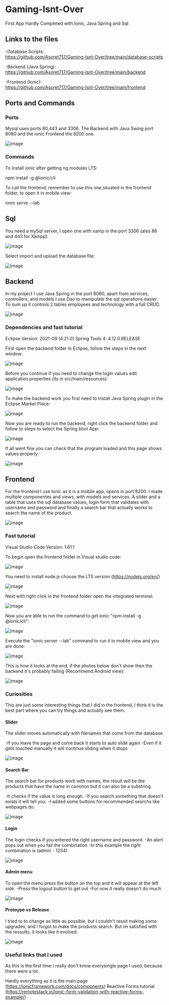 # Gaming-Isnt-Over
First App Hardly Completed with Ionic, Java Spring and Sql


## Links to the files

-Database Scripts: <br>
https://github.com/Asoret717/Gaming-Isnt-Over/tree/main/database-scripts <br>

-Backend (Java Spring): <br>
https://github.com/Asoret717/Gaming-Isnt-Over/tree/main/backend <br>

-Frontend (Ionic): <br>
https://github.com/Asoret717/Gaming-Isnt-Over/tree/main/frontend <br>


## Ports and Commands

### Ports

Mysql uses ports 80,443 and 3306. The Backend with Java Swing port 8080 and the ionic Frontend the 8200 one.

![image](https://user-images.githubusercontent.com/81707462/137812160-f2c48420-3bdd-4f7c-87bd-c404cd257348.png)

### Commands

To install ionic after getting ng.modules LTS:

npm install -g @ionic/cli

To call the frontend, remember to use this one,situated in the frontend folder, to open it in mobile view:

ionic serve --lab

## Sql

You need a mySql server, I open one with xamp in the port 3306 (also 86 and 443 for Xampp):

![image](https://user-images.githubusercontent.com/81707462/137819493-4e3079d0-5ffa-47b2-a9a9-f0ec08b61f7f.png)

Select import and upload the database file:

![image](https://user-images.githubusercontent.com/81707462/137819229-d7daa667-eb10-4a80-b4fa-5cfee1dc31d2.png)


## Backend

In my project I use Java Spring in the port 8080, apart from services, controllers, and models I use Dao to manipulate
the sql operations easier. To sum up it controls 2 tables employees and technology with a full CRUD.

![image](https://user-images.githubusercontent.com/81707462/137812434-90412053-4d18-457b-b274-9129a4533849.png)

### Dependencies and fast tutorial

Eclipse Version: 2021-09 (4.21.0)            Spring Tools 4: 4.12.0.RELEASE 

First open the backend folder in Eclipse, follow the steps in the next window:

![image](https://user-images.githubusercontent.com/81707462/137813892-8cd3c0bc-a9a1-429e-b827-0188600cabc8.png)

Before you continue if you need to change the login values edit application.properties (its in src/main/resources):

![image](https://user-images.githubusercontent.com/81707462/137814895-7c0592e8-3c7d-4325-b1ee-af39bde1e9d1.png)

To make the backend work you first need to install Java Spring plugin in the Eclipse Market Place:

![image](https://user-images.githubusercontent.com/81707462/137813128-61637aa6-47ae-423d-9e39-c385e06e5922.png)

Now you are ready to run the backend, right click the backend folder and follow to steps to select the Spring boot App:

![image](https://user-images.githubusercontent.com/81707462/137813353-4a0b8abf-05c5-40c3-bfcc-33f9241f53ba.png)

If all went fine you can check that the program loaded and this page shows values properly:

![image](https://user-images.githubusercontent.com/81707462/137814347-9eca7035-21b1-46eb-bdef-b9b1c325bd05.png)


## Frontend

For the frontend I use Ionic as it is a mobile app, opens in port 8200. I made multiple componentes and views, with models and
services. A slider and a table that uses the sql database values, login form that validates with username and password and finally
a search bar that actually works to search the name of the product.

![image](https://user-images.githubusercontent.com/81707462/137815329-d25f741a-990f-4745-9b04-dd5c295a36b0.png)

### Fast tutorial

Visual Studio Code Version: 1.61.1

To begin open the frontend folder in Visual studio code:

![image](https://user-images.githubusercontent.com/81707462/137815694-ac13be74-5992-40db-ab0c-766d64b4ae4f.png)

You need to install node.js choose the LTS version (https://nodejs.org/en/)

![image](https://user-images.githubusercontent.com/81707462/137817024-b9e05c0a-c3b1-4180-b17e-ac5e5627dbca.png)

Next with right click in the frontend folder open the integrated terminal:

![image](https://user-images.githubusercontent.com/81707462/137816061-166a2552-757a-43ec-8904-36308fde1a5b.png)

Now you are able to run the command to get ionic "npm install -g @ionic/cli":

![image](https://user-images.githubusercontent.com/81707462/137817214-bb53860e-5408-4d90-9e71-6a9b8146f570.png)

Execute the "ionic server --lab" command to run it in mobile view and you are done:

![image](https://user-images.githubusercontent.com/81707462/137816430-36286493-969d-447c-b40b-e80446083063.png)

This is how it looks at the end, if the photos below don't show then the backend it's probably failing (Recommend Android view):

![image](https://user-images.githubusercontent.com/81707462/137817892-d799fd7e-55d1-4f44-b536-5132381d6dcb.png)


### Curiosities

This are just some interesting things that I did in the frontend, I think it is the best part where you can try things
and actually see them.

#### Slider

The slider moves automatically with filenames that come from the database.

-If you leave the page and come back it starts to auto slide again
-Even if it gets touched manually it will continue sliding when it stops

![image](https://user-images.githubusercontent.com/81707462/137817681-8e2294b4-58a4-45b4-ab0d-f8a0b91c5b45.png)

#### Search Bar

The search bar for products work with names, the result will be the products that have the name in common but it can also be a substring.

-It checks if the value is long enough.
-If you search something that doesn't exists it will tell you.
-I added some buttons for recommended searchs like webpages do.

![image](https://user-images.githubusercontent.com/81707462/137818218-30ff8fcc-04bb-4b6f-bcae-9cef5947198c.png)

#### Login

The login checks if you entered the right username and password.
-An alert pops out when you fail the combination
-In this example the right combination is (admin - 1234)

![image](https://user-images.githubusercontent.com/81707462/137819678-fe820a01-cb68-49c4-9248-2bd2652ec5af.png)

#### Admin menu

To open the menu press the button on the top and it will appear at the left side.
-Press the logout button to get out
-For now it really doesn't do much

![image](https://user-images.githubusercontent.com/81707462/137819625-baf22a13-f32e-4104-a941-3869efced670.png)

#### Protoype vs Release
I tried to to change as little as possible, but I couldn't ressit making some upgrades, and I forgot to make the products search.
But im satisfied with the ressults, it looks like it evolved:

![image](https://user-images.githubusercontent.com/81707462/137820954-ae003301-1d93-4fad-a277-adfbd947189e.png)



### Useful links that I used

As this is the first time I really don't know everysingle page I used, because there were a lot.

Hardly everything as it is the main page (https://ionicframework.com/docs/components)
Reactive Forms tutorial (https://remotestack.io/ionic-form-validation-with-reactive-forms-example/)







